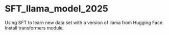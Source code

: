 # SFT_llama_model_2025
Using SFT to learn new data set with a version of llama from Hugging Face.
Install transformers module.
